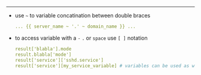 ---
- use `~` to variable concatination between double braces
    ```yaml
    ... {{ server_name ~ '.' ~ domain_name }} ...
    ```

- to access variable with a `-` `.` or `space` use `[ ]` notation
    ```yaml
    result['blabla'].mode
    result.blabla['mode']
    result['service']['sshd.service']
    result['service'][my_service_variable] # variables can be used as well, nice
    ```
